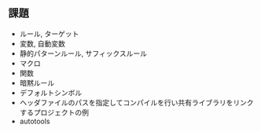 ## 課題
* ルール, ターゲット
* 変数, 自動変数
* 静的パターンルール, サフィックスルール
* マクロ
* 関数
* 暗黙ルール
* デフォルトシンボル
* ヘッダファイルのパスを指定してコンパイルを行い共有ライブラリをリンクするプロジェクトの例
* autotools
